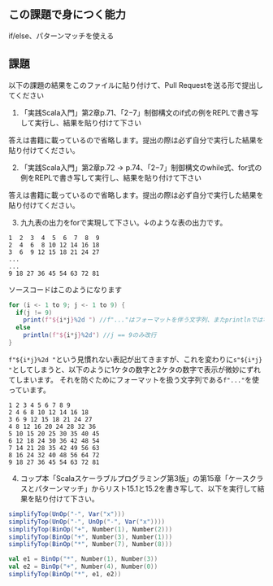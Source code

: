 ## この課題で身につく能力

if/else、パターンマッチを使える

## 課題

以下の課題の結果をこのファイルに貼り付けて、Pull Requestを送る形で提出してください

1. 「実践Scala入門」第2章p.71、「2−7」制御構文のif式の例をREPLで書き写して実行し、結果を貼り付けて下さい

答えは書籍に載っているので省略します。提出の際は必ず自分で実行した結果を貼り付けてください。

2. 「実践Scala入門」第2章p.72 -> p.74、「2−7」制御構文のwhile式、for式の例をREPLで書き写して実行し、結果を貼り付けて下さい

答えは書籍に載っているので省略します。提出の際は必ず自分で実行した結果を貼り付けてください。

3. 九九表の出力をforで実現して下さい。↓のような表の出力です。

```
1  2  3  4  5  6  7  8  9
2  4  6  8 10 12 14 16 18
3  6  9 12 15 18 21 24 27
...
...
9 18 27 36 45 54 63 72 81
```

ソースコードはこのようになります

```scala
for (i <- 1 to 9; j <- 1 to 9) {
  if(j != 9)
    print(f"${i*j}%2d ") //f"..."はフォーマットを伴う文字列、またprintlnではなくprintなので改行なし
  else
    println(f"${i*j}%2d") //j == 9のみ改行
}
```

`f"${i*j}%2d "`という見慣れない表記が出てきますが、これを変わりに`s"${i*j} "`としてしまうと、以下のように1ケタの数字と2ケタの数字で表示が微妙にずれてしまいます。
それを防ぐためにフォーマットを扱う文字列である`f"..."`を使っています。

```
1 2 3 4 5 6 7 8 9
2 4 6 8 10 12 14 16 18
3 6 9 12 15 18 21 24 27
4 8 12 16 20 24 28 32 36
5 10 15 20 25 30 35 40 45
6 12 18 24 30 36 42 48 54
7 14 21 28 35 42 49 56 63
8 16 24 32 40 48 56 64 72
9 18 27 36 45 54 63 72 81
```

4. コップ本「Scalaスケーラブルプログラミング第3版」の第15章「ケースクラスとパターンマッチ」からリスト15.1と15.2を書き写して、以下を実行して結果を貼り付けて下さい。

```scala
simplifyTop(UnOp("-", Var("x")))
simplifyTop(UnOp("-", UnOp("-", Var("x"))))
simplifyTop(BinOp("+", Number(1), Number(2)))
simplifyTop(BinOp("+", Number(3), Number(1)))
simplifyTop(BinOp("*", Number(7), Number(8)))

val e1 = BinOp("*", Number(1), Number(3))
val e2 = BinOp("+", Number(4), Number(0))
simplifyTop(BinOp("*", e1, e2))
```
